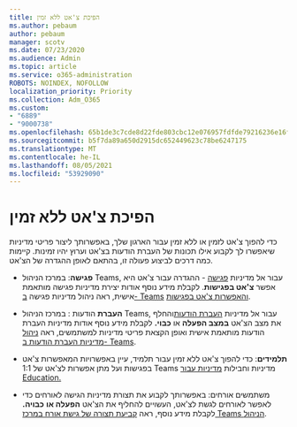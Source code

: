 ```yaml
---
title: הפיכת צ'אט ללא זמין
ms.author: pebaum
author: pebaum
manager: scotv
ms.date: 07/23/2020
ms.audience: Admin
ms.topic: article
ms.service: o365-administration
ROBOTS: NOINDEX, NOFOLLOW
localization_priority: Priority
ms.collection: Adm_O365
ms.custom:
- "6889"
- "9000738"
ms.openlocfilehash: 65b1de3c7cde8d22fde803cbc12e076957fdfde79216236e16f22ad0ba2222ef
ms.sourcegitcommit: b5f7da89a650d2915dc652449623c78be6247175
ms.translationtype: MT
ms.contentlocale: he-IL
ms.lasthandoff: 08/05/2021
ms.locfileid: "53929090"
---
```

# <a name="disable-chat"></a>הפיכת צ'אט ללא זמין

כדי להפוך צ'אט לזמין או ללא זמין עבור הארגון שלך, באפשרותך ליצור פריטי מדיניות שיאפשרו לך לקבוע אילו תכונות של העברת הודעות בצ'אט וערוץ יהיו זמינות. קיימות כמה דרכים לביצוע פעולה זו, בהתאם לאופן ההגדרה של הצ'אט.

- **פגישה**: במרכז הניהול Teams, עבור אל מדיניות [פגישה](https://admin.teams.microsoft.com/) - ההגדרה עבור צ'אט היא אפשר **צ'אט בפגישות**. לקבלת מידע נוסף אודות יצירת מדיניות פגישה מותאמת אישית, ראה ניהול מדיניות פגישה [ב- Teams](/microsoftteams/meeting-policies-in-teams) [והאפשרות צ'אט בפגישות](/microsoftteams/meeting-policies-in-teams#allow-chat-in-meetings).

- **העברת** הודעות : במרכז הניהול Teams, עבור אל מדיניות [העברת הודעות](https://admin.teams.microsoft.com/)והחלף את מצב הצ'אט **במצב הפעלה** או **כבוי.** לקבלת מידע נוסף אודות מדיניות העברת הודעות מותאמת אישית ואופן הקצאת פריטי מדיניות למשתמשים, ראה [ניהול מדיניות העברת הודעות ב- Teams](/microsoftteams/messaging-policies-in-teams).

- **תלמידים**: כדי להפוך צ'אט ללא זמין עבור תלמיד, עיין באפשרויות המאפשרות צ'אט בפגישות ועל מתן אפשרות לצ'אט של 1:1 Teams מדיניות וחבילות [מדיניות עבור Education.](/microsoftteams/policy-packages-edu)

- משתמשים אורחים: באפשרותך לקבוע את תצורת מדיניות הגישה לאורחים כדי לאפשר לאורחים לגשת לצ'אט, העשויים להחליף את הצ'אט **הפעלה או** **כבויה.** לקבלת מידע נוסף, ראה [קביעת תצורה של גישת אורח במרכז Teams הניהול](/microsoftteams/set-up-guests#configure-guest-access-in-the-teams-admin-center).




